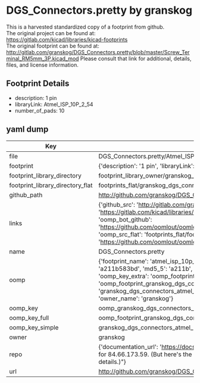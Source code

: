 # DGS_Connectors.pretty by granskog  
This is a harvested standardized copy of a footprint from github.  
The original project can be found at:  
https://gitlab.com/kicad/libraries/kicad-footprints  
The original footprint can be found at:
http://gitlab.com/granskog/DGS_Connectors.pretty/blob/master/Screw_Terminal_RM5mm_3P.kicad_mod
Please consult that link for additional, details, files, and license information.  
## Footprint Details
* description: 1 pin  
* libraryLink: Atmel_ISP_10P_2_54  
* number_of_pads: 10  
## yaml dump  
| Key | Value |  
| --- | --- |  
| file | DGS_Connectors.pretty/Atmel_ISP_10P_2_54.kicad_mod |  
| footprint | {'description': '1 pin', 'libraryLink': 'Atmel_ISP_10P_2_54', 'number_of_pads': 10} |  
| footprint_library_directory | footprint_library_owner/granskog_DGS_Connectors.pretty |  
| footprint_library_directory_flat | footprints_flat/granskog_dgs_connectors_atmel_isp_10p_2_54/working |  
| github_path | http://github.com/granskog/DGS_Connectors.pretty/blob/master/Atmel_ISP_10P_2_54.kicad_mod |  
| links | {'github_src': 'http://gitlab.com/granskog/DGS_Connectors.pretty/blob/master/Screw_Terminal_RM5mm_3P.kicad_mod', 'github_src_repo': 'https://gitlab.com/kicad/libraries/kicad-footprints', 'oomp_bot': 'footprints/granskog_dgs_connectors_atmel_isp_10p_2_54/working', 'oomp_bot_github': 'https://github.com/oomlout/oomlout_oomp_footprint_bot/tree/main/footprints/granskog_dgs_connectors_atmel_isp_10p_2_54/working', 'oomp_src_flat': 'footprints_flat/footprints_flat/granskog_dgs_connectors_atmel_isp_10p_2_54/working', 'oomp_src_flat_github': 'https://github.com/oomlout/oomlout_oomp_footprint_src/tree/main/footprints_flat/granskog_dgs_connectors_atmel_isp_10p_2_54/working'} |  
| name | DGS_Connectors.pretty |  
| oomp | {'footprint_name': 'atmel_isp_10p_2_54', 'library_name': 'dgs_connectors', 'md5': 'a211b583bdb9c53a48459e695bb44934', 'md5_10': 'a211b583bd', 'md5_5': 'a211b', 'md5_6': 'a211b5', 'oomp_key': 'oomp_granskog_dgs_connectors_atmel_isp_10p_2_54', 'oomp_key_extra': 'oomp_footprint_granskog_dgs_connectors_atmel_isp_10p_2_54', 'oomp_key_full': 'oomp_footprint_granskog_dgs_connectors_atmel_isp_10p_2_54_a211b5', 'oomp_key_simple': 'granskog_dgs_connectors_atmel_isp_10p_2_54', 'original_filename': 'DGS_Connectors.pretty/Atmel_ISP_10P_2_54.kicad_mod', 'owner_name': 'granskog'} |  
| oomp_key | oomp_granskog_dgs_connectors_atmel_isp_10p_2_54 |  
| oomp_key_full | oomp_footprint_granskog_dgs_connectors_atmel_isp_10p_2_54 |  
| oomp_key_simple | granskog_dgs_connectors_atmel_isp_10p_2_54 |  
| owner | granskog |  
| repo | {'documentation_url': 'https://docs.github.com/rest/overview/resources-in-the-rest-api#rate-limiting', 'message': "API rate limit exceeded for 84.66.173.59. (But here's the good news: Authenticated requests get a higher rate limit. Check out the documentation for more details.)"} |  
| url | http://github.com/granskog/DGS_Connectors.pretty |  

